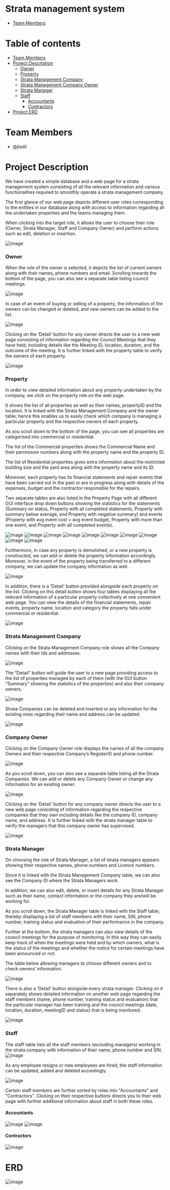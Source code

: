 # Strata management system
* [Team Members](#team-members)

# Table of contents
* [Team Members](#team-members)
* [Project Description](#project-description)
  * [Owner](#project-description-owner)
  * [Property](#project-description-property)
  * [Strata Management Company](#project-description-company)
  * [Strata Management Company Owner](#project-description-company-owner)
  * [Strata Manager](#project-description-manager)
  * [Staff](#project-description-staff)
    * [Accountants](#project-description-staff-accountants)
    * [Contractors](#project-description-staff-contractors)
* [Project ERD](#project-ERD)

# <a name="team-members"></a>Team Members
* @jiadil

# <a name="project-description"></a>Project Description
We have created a simple database and a web page for a strata management system consisting of all the relevant information and various functionalities required to smoothly operate a strata management company. 

The first glance of our web page depicts different user roles corresponding to the entities in our database along with access to information regarding all the undertaken properties and the teams managing them. 

When clicking into the target role, it allows the user to choose their role (Owner, Strata Manager, Staff and Company Owner) and perform actions such as edit, deletion or insertion.

![image](https://user-images.githubusercontent.com/105253900/226074999-32968ec3-4867-4b40-8e52-ac2f95419aa8.png)



### <a name="project-description-owner"></a>Owner
When the role of the owner is selected, it depicts the list of current owners along with their names, phone numbers and email. 
Scrolling towards the bottom of the page, you can also see a separate table listing council meetings. 

![image](https://user-images.githubusercontent.com/105253900/226075208-bf32356a-eb57-4294-b322-5e3914b4f0eb.png)

In case of an event of buying or selling of a property, the information of the owners can be changed or deleted, and new owners can be added to the list. 

![image](https://user-images.githubusercontent.com/105253900/226074860-741dc0f8-9bf4-4cc0-999f-0418cd1db1ba.png)

Clicking on the ‘Detail’ button for any owner directs the user to a new web page consisting of information regarding the Council Meetings that they have held, including details like the Meeting ID, location, duration, and the outcome of the meeting. 
It is further linked with the property table to verify the owners of each property.

![image](https://user-images.githubusercontent.com/105253900/226074900-1bf98d81-550a-47d6-9569-17d9ac497a16.png)


### <a name="project-description-property"></a>Property
In order to view detailed information about any property undertaken by the company, we click on the property role on the web page. 

It shows the list of all properties as well as their names, propertyID and the location. 
It is linked with the Strata Management Company and the owner table; hence this enables us to easily check which company is managing a particular property and the respective owners of each property. 

As you scroll down to the bottom of the page, you can see all properties are categorised into commercial or residential. 

The list of the Commercial properties shows the Commercial Name and their permission numbers along with the property name and the property ID. 

The list of Residential properties gives extra information about the restricted building size and the yard area along with the property name and its ID. 

Moreover, each property has its financial statements and repair events that have been carried out in the past or are in progress along with details of the expenses, budget and the contractor responsible for the repairs. 

Two separate tables are also listed in the Property Page with all different GUI interface drop down buttons showing the statistics for the statements (Summary on status, Property with all completed statements, Property with summary below average, and Property with negative summary) and events (Property with avg event cost > avg event budget, Property with more than one event, and Property with all completed events).

![image](https://user-images.githubusercontent.com/105253900/226075086-bd3bb1bd-908b-4e2d-bf4e-b3f13a14a91d.png)
![image](https://user-images.githubusercontent.com/105253900/226075115-11b62dd8-69b3-4ebb-ba60-b207e4fe1264.png)
![image](https://user-images.githubusercontent.com/105253900/226075133-93b983dc-9712-4202-8d17-6c4bcf36e26a.png)
![image](https://user-images.githubusercontent.com/105253900/226075162-daa5055d-a6f2-44c3-a021-8ea9012d7ab4.png)
![image](https://user-images.githubusercontent.com/105253900/226075568-b1dbc6f2-17e1-4d30-91d2-e5db38b079b2.png)
![image](https://user-images.githubusercontent.com/105253900/226075597-e6a06807-e667-416b-ad94-a4b29288c662.png)
![image](https://user-images.githubusercontent.com/105253900/226075614-2c9d09c6-0379-4be7-a638-279618f706fa.png)
![image](https://user-images.githubusercontent.com/105253900/226075627-05d29d67-6bc6-4aea-bb9a-6d02f830d993.png)
![image](https://user-images.githubusercontent.com/105253900/226075642-3a5bf011-9afd-4336-88fb-b4416025493b.png)
![image](https://user-images.githubusercontent.com/105253900/226075660-e3add122-279f-49d8-a354-da5b11197064.png)

Furthermore, in case any property is demolished, or a new property is constructed, we can add or delete the property information accordingly. 
Moreover, in the event of the property being transferred to a different company, we can update the company information as well.

![image](https://user-images.githubusercontent.com/105253900/226075746-98183fce-0ecf-4d73-ac98-7a4579888081.png)

In addition, there is a ‘Detail’ button provided alongside each property on the list. 
Clicking on this detail button shows four tables displaying all the relevant information of a particular property collectively at one convenient web page. 
You can view the details of the financial statements, repair events, property name, location and category the property falls under commercial or residential.

![image](https://user-images.githubusercontent.com/105253900/226075766-68f941b9-5e4c-4fd8-b270-0d013a59b30b.png)



### <a name="project-description-company"></a>Strata Management Company
Clicking on the Strata Management Company role shows all the Company names with their Ids and addresses. 

![image](https://user-images.githubusercontent.com/105253900/226075877-8d264434-55a4-4a6d-87c5-df8ada5a8edb.png)

The “Detail” button will guide the user to a new page providing access to the list of properties managed by each of them (with the GUI button “Summary” showing the statistics of the properties) and also their company owners. 

![image](https://user-images.githubusercontent.com/105253900/226075930-ef539d2f-be7b-466b-aece-d40e9d1dd707.png)

Strata Companies can be deleted and inserted or any information for the existing ones regarding their name and address can be updated.

![image](https://user-images.githubusercontent.com/105253900/226075900-8715285a-4361-4366-af64-7e13a646b85d.png)



### <a name="project-description-company-owner"></a>Company Owner
Clicking on the Company Owner role displays the names of all the company Owners and their respective Company’s RegisterID and phone number. 

![image](https://user-images.githubusercontent.com/105253900/226478999-bd531827-d4c9-4f0a-a2c3-a03207dca744.png)

As you scroll down, you can also see a separate table listing all the Strata Companies. 
We can add or delete any Company Owner or change any information for an existing owner. 

![image](https://user-images.githubusercontent.com/105253900/226479228-4032b334-7054-4fcc-bebc-21e26f38667b.png)

Clicking on the ‘Detail’ button for any company owner directs the user to a new web page consisting of information regarding the respective companies that they own including details like the company ID, company name, and address. 
It is further linked with the strata manager table to verify the managers that this company owner has supervised.

![image](https://user-images.githubusercontent.com/105253900/226479291-e795540d-bc4d-4fb2-a789-635df35249bd.png)




### <a name="project-description-manager"></a>Strata Manager
On choosing the role of Strata Manager, a list of strata managers appears showing their respective names, phone numbers and Licence numbers. 

Since it is linked with the Strata Management Company table, we can also see the Company ID where the Strata Managers work. 

In addition, we can also edit, delete, or insert details for any Strata Manager such as their name, contact information or the company they are/will be working for.

As you scroll down, the Strata Manager table is linked with the Staff table; thereby displaying a list of staff members with their name, SIN, phone number, training status and evaluation of their performance in the company.

Further at the bottom, the strata managers can also view details of the council meetings for the purpose of monitoring. 
In this way they can easily keep track of when the meetings were held and by which owners, what is the status of the meetings and whether the notice for certain meetings have been announced or not.

The table below allowing managers to choose different owners and to check owners’ information.

![image](https://user-images.githubusercontent.com/105253900/226479342-56187ede-7d8f-4051-b5d6-c5f44ea9e1ea.png)

There is also a ‘Detail’ button alongside every strata manager. 
Clicking on it separately shows detailed information on another web page regarding the staff members (name, phone number, training status and evaluation) that the particular manager has been training and the council meetings (date, location, duration, meetingID and status) that is being monitored.

![image](https://user-images.githubusercontent.com/105253900/226479615-88849177-59c7-4a58-a8fc-968cfe16f1e0.png)



### <a name="project-description-staff"></a>Staff
The staff table lists all the staff members (excluding managers) working in the strata company with information of their name, phone number and SIN. 
![image](https://user-images.githubusercontent.com/105253900/226479644-83f6aff4-0713-4dfb-9c5e-25684ad30b5c.png)

As any employee resigns or new employees are hired, the staff information can be updated, added and deleted accordingly. 

![image](https://user-images.githubusercontent.com/105253900/226479706-6371d59e-eec2-4e3c-aafb-f125f41f202e.png)

Certain staff members are further sorted by roles into "Accountants" and "Contractors". 
Clicking on their respective buttons directs you to their web page with further additional information about staff in both these roles.

#### <a name="project-description-staff-accountants"></a>Accountants
![image](https://user-images.githubusercontent.com/105253900/226479847-d41652bd-617f-4455-a8d7-24854a223f9a.png)
![image](https://user-images.githubusercontent.com/105253900/226479899-82c0a79d-bf7e-4cc8-8d7d-5338109c02dc.png)

#### <a name="project-description-staff-contractors"></a>Contractors
![image](https://user-images.githubusercontent.com/105253900/226480064-0621e8da-287c-47c5-a690-37aa39881214.png)




# <a name="project-ERD"></a>ERD
![image](https://user-images.githubusercontent.com/105253900/226481799-1512d998-10ef-4d77-a007-5f3a36edef53.png)

